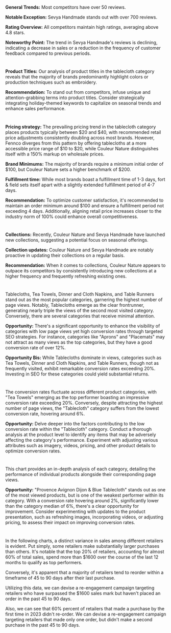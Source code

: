 <!-- Competitors: Review analysis -->
#

__General Trends:__ Most competitors have over 50 reviews.

__Notable Exception:__ Sevya Handmade stands out with over 700 reviews.

__Rating Overview:__ All competitors maintain high ratings, averaging above 4.8 stars.

__Noteworthy Point:__ The trend in Sevya Handmade's reviews is declining, indicating a decrease in sales or a reduction in the frequency of customer feedback compared to previous periods.

#

<!-- Competitors: Product optimization analysis -->

# 

__Product Titles:__ Our analysis of product titles in the tablecloth category reveals that the majority of brands predominantly highlight colors or production techniques such as embroidery.

__Recommendation:__ To stand out from competitors, infuse unique and attention-grabbing terms into product titles. Consider strategically integrating holiday-themed keywords to capitalize on seasonal trends and enhance sales performance.

# 

<!-- Competitors: Competitor pricing, minimum order and fulfillment analysis -->

__Pricing strategy:__ The prevailing pricing trend in the tablecloth category places products typically between $20 and $40, with recommended retail price adjustments consistently doubling across most brands. However, Fennco diverges from this pattern by offering tablecloths at a more accessible price range of $10 to $20, while Couleur Nature distinguishes itself with a 150% markup on wholesale prices.

__Brand Minimums:__ The majority of brands require a minimum initial order of $100, but Couleur Nature sets a higher benchmark of $200.

__Fulfillment time:__ While most brands boast a fulfillment time of 1-3 days, fort & field sets itself apart with a slightly extended fulfillment period of 4-7 days.

__Recommendation:__ To optimize customer satisfaction, it's recommended to maintain an order minimum around $100 and ensure a fulfillment period not exceeding 4 days. Additionally, aligning retail price increases closer to the industry norm of 100% could enhance overall competitiveness.

#

<!-- Competitors: Competitor collection analysis -->

# 

__Collections:__ Recently, Couleur Nature and Sevya Handmade have launched new collections, suggesting a potential focus on seasonal offerings.

__Collection updates:__ Couleur Nature and Sevya Handmade are notably proactive in updating their collections on a regular basis.

__Recommendation:__ When it comes to collections, Couleur Nature appears to outpace its competitors by consistently introducing new collections at a higher frequency and frequently refreshing existing ones.

#

<!-- end -->

<!-- Product: page views by category last 12 months -->

# 

Tablecloths, Tea Towels, Dinner and Cloth Napkins, and Table Runners stand out as the most popular categories, garnering the highest number of page views. Notably, Tablecloths emerge as the clear frontrunner, generating nearly triple the views of the second most visited category. Conversely, there are several categories that receive minimal attention. 

__Opportunity:__ There's a significant opportunity to enhance the visibility of categories with low page views yet high conversion rates through targeted SEO strategies. For instance, categories like "Aprons" and "Placemats" may not attract as many views as the top categories, but they have a good conversion rate of over 12%.

__Opportunity Bis:__ While Tablecloths dominate in views, categories such as Tea Towels, Dinner and Cloth Napkins, and Table Runners, though not as frequently visited, exhibit remarkable conversion rates exceeding 20%. Investing in SEO for these categories could yield substantial returns.

# 

<!-- Product: conversion by category -->

# 

The conversion rates fluctuate across different product categories, with "Tea Towels" emerging as the top performer boasting an impressive conversion rate exceeding 20%. Conversely, despite attracting the highest number of page views, the "Tablecloth" category suffers from the lowest conversion rate, hovering around 6%.

__Opportunity:__ Delve deeper into the factors contributing to the low conversion rate within the "Tablecloth" category. Conduct a thorough analysis at the product level to identify any items that may be adversely affecting the category's performance. Experiment with adjusting various attributes such as imagery, videos, pricing, and other product details to optimize conversion rates.

#

<!-- Product: conversion by product -->

# 

This chart provides an in-depth analysis of each category, detailing the performance of individual products alongside their corresponding page views.  

__Opportunity:__ "Provence Avignon Dijon & Blue Tablecloth" stands out as one of the most viewed products, but is one of the weakest performer within its category. With a conversion rate hovering around 2%, significantly lower than the category median of 6%, there's a clear opportunity for improvement. Consider experimenting with updates to the product presentation, such as refreshing images, incorporating videos, or adjusting pricing, to assess their impact on improving conversion rates.

#

<!-- Email marketing: Campaign ideas -->

In the following charts, a distinct variance in sales among different retailers is evident. Put simply, some retailers make substantially larger purchases than others. It's notable that the top 20% of retailers, accounting for almost 60% of total sales, spend more than \$1600 over the course of the last 12 months to qualify as top performers.

Conversely, it's apparent that a majority of retailers tend to reorder within a timeframe of 45 to 90 days after their last purchase.

Utilizing this data, we can devise a re-engagement campaign targeting retailers who have surpassed the $1600 sales mark but haven't placed an order in the past 45 to 90 days.

Also, we can see that 60% percent of retailers that made a purchase by the first time in 2023 didn't re-order. We can devise a re-engagement campaign targeting retailers that made only one order, but didn't make a second purchase in the past 45 to 90 days.

<!-- end -->